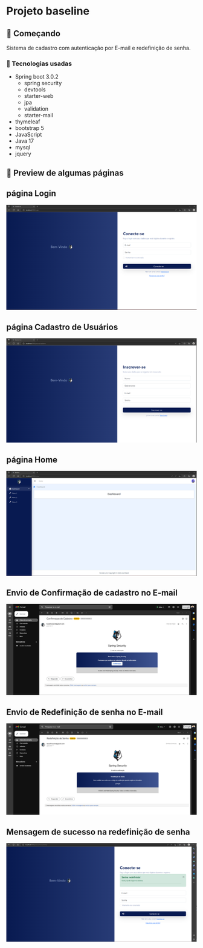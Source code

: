# Projeto baseline
## 🚀 Começando
Sistema de cadastro com autenticação por E-mail e redefinição de senha. 
### 🔧 Tecnologias usadas
* Spring boot 3.0.2
    * spring security
    * devtools
    * starter-web
    * jpa
    * validation
    * starter-mail
* thymeleaf 
* bootstrap 5
* JavaScript
* Java 17
* mysql
* jquery
  
## 📌 Preview de algumas páginas 
## página Login
![alt text](imgReadme/telaLogin.png)

## página Cadastro de Usuários
![alt text](imgReadme/telaCadastro.png)

## página Home
![alt text](imgReadme/telaDashboard.png)

## Envio de Confirmação de cadastro no E-mail
![alt text](imgReadme/EmailConfirmacao.png)

## Envio de Redefinição de senha no E-mail
![alt text](imgReadme/EmailRedeficaoSenha.png)

## Mensagem de sucesso na redefinição de senha
![alt text](imgReadme/ConcluidoRedefinicaoSenha.png)
